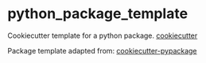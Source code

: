 # python_package_template

Cookiecutter template for a python package. [cookiecutter](https://github.com/audreyr/cookiecutter)

Package template adapted from:
 [cookiecutter-pypackage](https://github.com/Nekroze/cookiecutter-pypackage)


